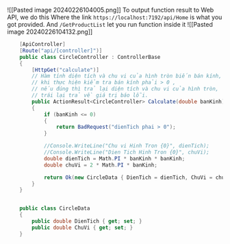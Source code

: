 ![[Pasted image 20240226104005.png]]
To output function result to Web API, we do this
Where the link `https://localhost:7192/api/Home` is what you got provided. And `/GetProductList` let you run function inside it
![[Pasted image 20240226104132.png]]


```cs
    [ApiController]
    [Route("api/[controller]")]
    public class CircleController : ControllerBase
    {
        [HttpGet("calculate")]
        // Hàm tính diện tích và chu vi của hình tròn biến bán kính,
        // khi thực hiện kiểm tra bán kính phải > 0 ,
        // nếu đúng thì trả lại diện tích và chu vi của hình tròn,
        // trái lại trả về giá trị báo lỗi.
        public ActionResult<CircleController> Calculate(double banKinh)
        {
            if (banKinh <= 0)
            {
                return BadRequest("dienTich phai > 0");
            }

            //Console.WriteLine("Chu vi Hinh Tron {0}", dienTich);
            //Console.WriteLine("Dien Tich Hinh Tron {0}", chuVi);
            double dienTich = Math.PI * banKinh * banKinh;
            double chuVi = 2 * Math.PI * banKinh;

            return Ok(new CircleData { DienTich = dienTich, ChuVi = chuVi });
        }
    }


    public class CircleData
    {
        public double DienTich { get; set; }
        public double ChuVi { get; set; }
    }

```